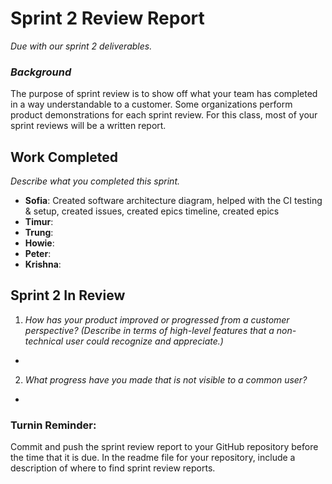 # Sprint 2 Review Report
_Due with our sprint 2 deliverables._

### _Background_
The purpose of sprint review is to show off what your team has completed in a way understandable to a customer. Some organizations perform product demonstrations for each sprint review. For this class, most of your sprint reviews will be a written report.

## Work Completed
_Describe what you completed this sprint._
- **Sofia**: Created software architecture diagram, helped with the CI testing & setup, created issues, created epics timeline, created epics
- **Timur**:
- **Trung**:
- **Howie**:
- **Peter**:
- **Krishna**:

## Sprint 2 In Review
1. _How has your product improved or progressed from a customer perspective? (Describe in terms of high-level features that a non-technical user could recognize and appreciate.)_
  - 
2. _What progress have you made that is not visible to a common user?_
  - 

### Turnin Reminder:
Commit and push the sprint review report to your GitHub repository before the time that it is due. In the readme file for your repository, include a description of where to find sprint review reports.
